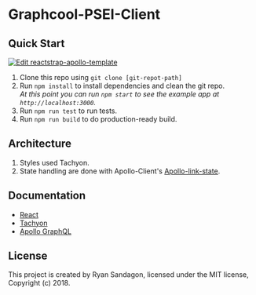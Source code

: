# Graphcool-PSEI-Client

## Quick Start

[![Edit reactstrap-apollo-template](https://codesandbox.io/static/img/play-codesandbox.svg)](https://codesandbox.io/s/github/rsandagon/graphcool-psei-client/tree/master/)

1. Clone this repo using `git clone [git-repot-path]`
1. Run `npm install` to install dependencies and clean the git repo.<br />
   *At this point you can run `npm start` to see the example app at `http://localhost:3000`.*
1. Run `npm run test` to run tests.
1. Run `npm run build` to do production-ready build.

## Architecture
1. Styles used Tachyon.
1. State handling are done with Apollo-Client's [Apollo-link-state](https://github.com/apollographql/apollo-link-state).

## Documentation

- [React](https://facebook.github.io/react/)
- [Tachyon](https://tachyons.io)
- [Apollo GraphQL](https://www.apollographql.com/)

## License

This project is created by Ryan Sandagon, licensed under the MIT license, Copyright (c) 2018. 